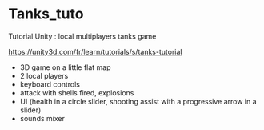 # Tanks_tuto
Tutorial Unity : local multiplayers tanks game

https://unity3d.com/fr/learn/tutorials/s/tanks-tutorial

- 3D game on a little flat map
- 2 local players
- keyboard controls
- attack with shells fired, explosions
- UI (health in a circle slider, shooting assist with a progressive arrow in a slider)
- sounds mixer
